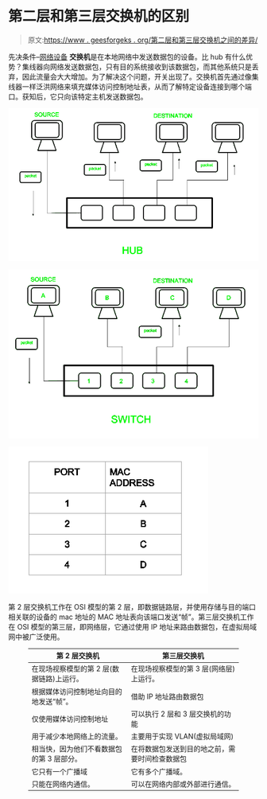 # 第二层和第三层交换机的区别

> 原文:[https://www . geesforgeks . org/第二层和第三层交换机之间的差异/](https://www.geeksforgeeks.org/difference-between-layer-2-and-layer-3-switches/)

先决条件–[网络设备](https://www.geeksforgeeks.org/network-devices-hub-repeater-bridge-switch-router-gateways/)
**交换机**是在本地网络中发送数据包的设备。比 hub 有什么优势？集线器向网络发送数据包，只有目的系统接收到该数据包，而其他系统只是丢弃，因此流量会大大增加。为了解决这个问题，开关出现了。交换机首先通过像集线器一样泛洪网络来填充媒体访问控制地址表，从而了解特定设备连接到哪个端口。获知后，它只向该特定主机发送数据包。

![](img/4b81b0d8badd60b56256b59d702bb90a.png)

![](img/fa9cd1cd7b2d1051fb4fda74bab5efb1.png)

![](img/bb1939da820640d71bd4f335e41ce775.png)

第 2 层交换机工作在 OSI 模型的第 2 层，即数据链路层，并使用存储与目的端口相关联的设备的 mac 地址的 MAC 地址表向该端口发送“帧”。第三层交换机工作在 OSI 模型的第三层，即网络层，它通过使用 IP 地址来路由数据包，在虚拟局域网中被广泛使用。

<figure class="table">

| 第 2 层交换机 | 第三层交换机 |
| --- | --- |
| 在现场视察模型的第 2 层(数据链路)上运行。 | 在现场视察模型的第 3 层(网络层)上运行。 |
| 根据媒体访问控制地址向目的地发送“帧”。 | 借助 IP 地址路由数据包 |
| 仅使用媒体访问控制地址 | 可以执行 2 层和 3 层交换机的功能 |
| 用于减少本地网络上的流量。 | 主要用于实现 VLAN(虚拟局域网) |
| 相当快，因为他们不看数据包的第 3 层部分。 | 在将数据包发送到目的地之前，需要时间检查数据包 |
| 它只有一个广播域 | 它有多个广播域。 |
| 只能在网络内通信。 | 可以在网络内部或外部进行通信。 |

</figure>